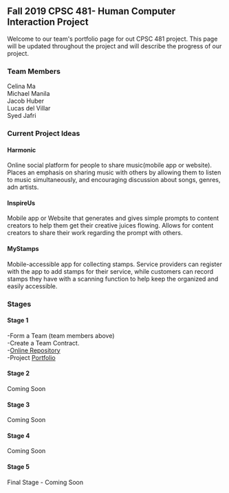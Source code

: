 ## Fall 2019 CPSC 481- Human Computer Interaction Project

Welcome to our team's portfolio page for out CPSC 481 project. This page will be updated throughout the project and will describe the progress of our project.

### Team Members
Celina Ma  
Michael Manila  
Jacob Huber  
Lucas del Villar  
Syed Jafri  

### Current Project Ideas
#### Harmonic
Online social platform for people to share music(mobile app or website). Places an emphasis on sharing music with others by allowing them to listen to music simultaneously, and encouraging discussion about songs, genres, adn artists.

#### InspireUs
Mobile app or Website that generates and gives simple prompts to content creators to help them get their creative juices flowing. Allows for content creators to share their work regarding the prompt with others.

#### MyStamps
Mobile-accessible app for collecting stamps. Service providers can register with the app to add stamps for their service, while customers can record stamps they have with a scanning function to help keep the organized and easily accessible.

### Stages
#### Stage 1
-Form a Team (team members above)  
-Create a Team Contract.  
-[Online Repository](https://github.com/JacobHuber/CPSC481)  
-Project [Portfolio](https://miklem20.github.io/CPSC-481-Project/)  

#### Stage 2
Coming Soon


#### Stage 3
Coming Soon


#### Stage 4
Coming Soon


#### Stage 5
Final Stage - Coming Soon
